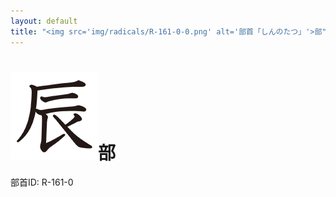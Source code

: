 ```yaml
---
layout: default
title: "<img src='img/radicals/R-161-0-0.png' alt='部首「しんのたつ」'>部"  # glyphをタイトルに使用
---
```


# <img src='img/radicals/R-161-0-0.png' alt='部首「しんのたつ」'>部
部首ID: R-161-0
